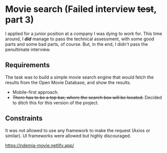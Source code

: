 # Movie search (Failed interview ~~test~~, part 3)

I applied for a junior position at a company I was dying to work for. This time around, I ___did___ manage to pass the technical assessment, with some good parts and some bad parts, of course. But, in the end, I didn't pass the penultimate interview.

## Requirements
The task was to build a simple movie search engine that would fetch the results from the Open Movie Database, and show the results.
* Mobile-first approach.
* ~~There has to be a top bar, where the search box will be located.~~ Decided to ditch this for this version of the project.

## Constraints
It was not allowed to use any framework to make the request (Axios or similar). UI frameworks were allowed but highly discouraged.

https://ndemia-movie.netlify.app/
